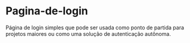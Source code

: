 # Pagina-de-login
Página de login simples que pode ser usada como ponto de partida para projetos maiores ou como uma solução de autenticação autônoma. 
